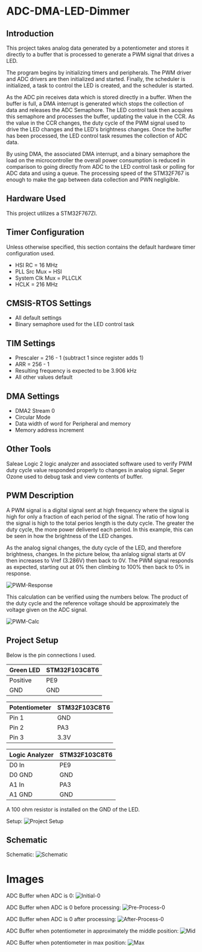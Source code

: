# ADC-DMA-LED-Dimmer
## Introduction
This project takes analog data generated by a potentiometer and stores it directly to a buffer that is processed to generate a PWM signal that drives a LED.

The program begins by initializing timers and peripherals. The PWM driver and ADC drivers are then initialized and started. Finally, the scheduler is initialized, a task to control the LED is created, and the scheduler is started.

As the ADC pin receives data which is stored directly in a buffer. When the buffer is full, a DMA interrupt is generated which stops the collection of data and releases the ADC Semaphore. The LED control task then acquires this semaphore and processes the buffer, updating the value in the CCR. As the value in the CCR changes, the duty cycle of the PWM signal used to drive the LED changes and the LED's brightness changes. Once the buffer has been processed, the LED control task resumes the collection of ADC data.

By using DMA, the associated DMA interrupt, and a binary semaphore the load on the microcontroller the overall power consumption is reduced in comparison to going directly from ADC to the LED control task or polling for ADC data and using a queue. The processing speed of the STM32F767 is enough to make the gap between data collection and PWN negligible.

## Hardware Used
This project utilizes a STM32F767ZI.

## Timer Configuration
Unless otherwise specified, this section contains the default hardware timer configuration used.

- HSI RC = 16 MHz
- PLL Src Mux = HSI
- System Clk Mux = PLLCLK
- HCLK = 216 MHz

## CMSIS-RTOS Settings
- All default settings
- Binary semaphore used for the LED control task

## TIM Settings
- Prescaler = 216 - 1 (subtract 1 since register adds 1)
- ARR = 256 - 1
- Resulting frequency is expected to be 3.906 kHz
- All other values default 

## DMA Settings
- DMA2 Stream 0
- Circular Mode
- Data width of word for Peripheral and memory
- Memory address increment

## Other Tools
Saleae Logic 2 logic analyzer and associated software used to verify PWM duty cycle value responded properly to changes in analog signal. Seger Ozone used to debug task and view contents of buffer. 

## PWM Description
A PWM signal is a digital signal sent at high frequency where the signal is high for only a fraction of each period of the signal. The ratio of how long the signal is high to the total perios length is the duty cycle. The greater the duty cycle, the more power delivered each period. In this example, this can be seen in how the brightness of the LED changes.

As the analog signal changes, the duty cycle of the LED, and therefore brightness, changes. In the picture below, tha anlalog signal starts at 0V then increases to Vref (3.286V) then back to 0V. The PWM signal responds as expected, starting out at 0% then climbing to 100% then back to 0% in response.

![PWM-Response](../Images/4-ADC-DMA-LED-Dimmer/Response-Verify.png)

This calculation can be verified using the numbers below. The product of the duty cycle and the reference voltage should be approximately the voltage given on the ADC signal.

![PWM-Calc](../Images/4-ADC-DMA-LED-Dimmer/Accuracy-Verify.png)

## Project Setup
Below is the pin connections I used.

| Green LED | STM32F103C8T6 |
| ------- | ------------- |
| Positive | PE9 |
| GND | GND |

| Potentiometer | STM32F103C8T6 |
| ------- | ------------- |
| Pin 1 | GND |
| Pin 2 | PA3 |
| Pin 3 | 3.3V |

| Logic Analyzer | STM32F103C8T6 |
| --- | ------------- |
| D0 In | PE9 |
| D0 GND | GND |
| A1 In | PA3 |
| A1 GND | GND |

A 100 ohm resistor is installed on the GND of the LED.

Setup: ![Project Setup](../Images/4-ADC-DMA-LED-Dimmer/Setup.jpg)

## Schematic

Schematic: ![Schematic](../Images/4-ADC-DMA-LED-Dimmer/schematic.svg)

# Images

ADC Buffer when ADC is 0: ![Initial-0](../Images/4-ADC-DMA-LED-Dimmer/Initial-0.png)

ADC Buffer when ADC is 0 before processing: ![Pre-Process-0](../Images/4-ADC-DMA-LED-Dimmer/Initial-Pre-Process.png)

ADC Buffer when ADC is 0 after processing: ![After-Process-0](../Images/4-ADC-DMA-LED-Dimmer/Initial-Post-Process.png)

ADC Buffer when potentiometer in approximately the middle position: ![Mid](../Images/4-ADC-DMA-LED-Dimmer/Buffer-Mid.png)

ADC Buffer when potentiometer in max position: ![Max](../Images/4-ADC-DMA-LED-Dimmer/Buffer-Max.png)